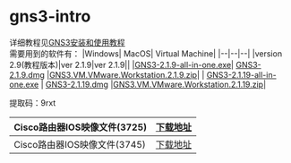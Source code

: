 # gns3-intro
详细教程见[GNS3安装和使用教程](https://blog.csdn.net/zhangpeterx/article/details/86407065)     
需要用到的软件有：
|Windows|	MacOS|	Virtual Machine|
|--|--|--|
|version 2.9(教程版本)|ver 2.1.9|ver 2.1.9||
|[GNS3-2.1.9-all-in-one.exe](https://pan.baidu.com/s/1k4Pobh5EHKA-wg-KQoLFKg )| [GNS3-2.1.9.dmg](https://pan.baidu.com/s/1k4Pobh5EHKA-wg-KQoLFKg )   |[GNS3.VM.VMware.Workstation.2.1.9.zip](https://pan.baidu.com/s/1k4Pobh5EHKA-wg-KQoLFKg )|
|      [GNS3-2.1.19-all-in-one.exe](https://pan.baidu.com/s/1k4Pobh5EHKA-wg-KQoLFKg )      |   [GNS3-2.1.19.dmg](https://pan.baidu.com/s/1k4Pobh5EHKA-wg-KQoLFKg )                              |[GNS3.VM.VMware.Workstation.2.1.19.zip](https://pan.baidu.com/s/1k4Pobh5EHKA-wg-KQoLFKg )|

提取码：9rxt 

|Cisco路由器IOS映像文件(3725)|[下载地址](https://github.com/zhang0peter/gns3-intro/blob/master/cisco2-c3725.bin)  |
|--|--|
|Cisco路由器IOS映像文件(3745)  |[下载地址](https://github.com/zhang0peter/gns3-intro/blob/master/c3745-adventerprisek.124-25d.bin)  |